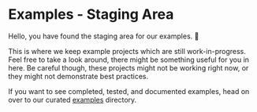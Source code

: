 # Examples - Staging Area

Hello, you have found the staging area for our examples. 👋

This is where we keep example projects which are still work-in-progress.
Feel free to take a look around, there might be something useful for you in here.
Be careful though, these projects might not be working right now, or they might not demonstrate best practices.

If you want to see completed, tested, and documented examples, head on over to our curated [examples](../examples) directory.
